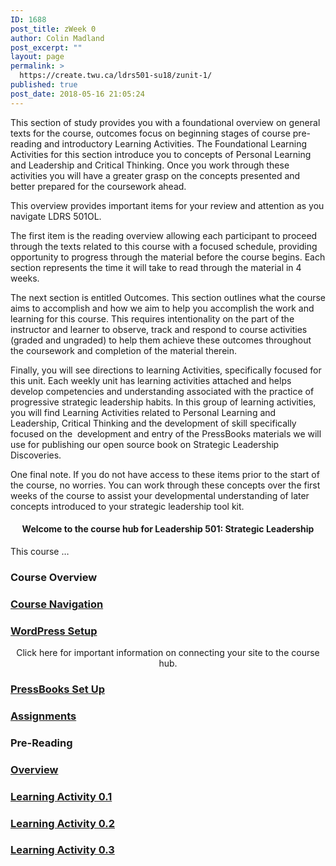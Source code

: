```yaml
---
ID: 1688
post_title: zWeek 0
author: Colin Madland
post_excerpt: ""
layout: page
permalink: >
  https://create.twu.ca/ldrs501-su18/zunit-1/
published: true
post_date: 2018-05-16 21:05:24
---
```

This section of study provides you with a foundational overview on general texts for the course, outcomes focus on beginning stages of course pre-reading and introductory Learning Activities. The Foundational Learning Activities for this section introduce you to concepts of Personal Learning and Leadership and Critical Thinking. Once you work through these activities you will have a greater grasp on the concepts presented and better prepared for the coursework ahead.

This overview provides important items for your review and attention as you navigate LDRS 501OL.

The first item is the reading overview allowing each participant to proceed through the texts related to this course with a focused schedule, providing opportunity to progress through the material before the course begins. Each section represents the time it will take to read through the material in 4 weeks.

The next section is entitled Outcomes. This section outlines what the course aims to accomplish and how we aim to help you accomplish the work and learning for this course. This requires intentionality on the part of the instructor and learner to observe, track and respond to course activities (graded and ungraded) to help them achieve these outcomes throughout the coursework and completion of the material therein.

Finally, you will see directions to learning Activities, specifically focused for this unit. Each weekly unit has learning activities attached and helps develop competencies and understanding associated with the practice of progressive strategic leadership habits. In this group of learning activities, you will find Learning Activities related to Personal Learning and Leadership, Critical Thinking and the development of skill specifically focused on the  development and entry of the PressBooks materials we will use for publishing our open source book on Strategic Leadership Discoveries.

One final note. If you do not have access to these items prior to the start of the course, no worries. You can work through these concepts over the first weeks of the course to assist your developmental understanding of later concepts introduced to your strategic leadership tool kit.

<!--themify_builder_static-->
<h4 style="text-align: center">Welcome to the course hub for Leadership 501: Strategic Leadership</h4>
This course &#8230;
<h3>Course Overview</h3>
<a href="https://create.twu.ca/ldrs501-su18/navigating-a-connected-course/">

</a>
<h3><a href="https://create.twu.ca/ldrs501-su18/navigating-a-connected-course/">Course Navigation</a></h3>
<a href="https://create.twu.ca/ldrs501-su18/wordpress-settings/">

</a>
<h3><a href="https://create.twu.ca/ldrs501-su18/wordpress-settings/">WordPress Setup</a></h3>
<p style="text-align: center">Click here for important information on connecting your site to the course hub.</p>
 <a href="https://create.twu.ca/ldrs501-su18/accessing-pressbooks">

</a>
<h3><a href="https://create.twu.ca/ldrs501-su18/accessing-pressbooks">PressBooks Set Up</a></h3>
<a href="https://create.twu.ca/ldrs501-su18/course-assignments/">

</a>
<h3><a href="https://create.twu.ca/ldrs501-su18/course-assignments/">Assignments</a></h3>
<h3>Pre-Reading</h3>
<a href="https://create.twu.ca/ldrs501-su18/week-0/">

</a>
<h3><a href="https://create.twu.ca/ldrs501-su18/week-0/">Overview</a></h3>
<a href="https://create.twu.ca/ldrs501-su18/activity-0-1/">

</a>
<h3><a href="https://create.twu.ca/ldrs501-su18/activity-0-1/">Learning Activity 0.1</a></h3>
<a href="https://create.twu.ca/ldrs501-su18/activity-0-2">

</a>
<h3><a href="https://create.twu.ca/ldrs501-su18/activity-0-2">Learning Activity 0.2</a></h3>
<a href="https://create.twu.ca/ldrs501-su18/activity-0-2">

</a>
<h3><a href="https://create.twu.ca/ldrs501-su18/activity-0-2">Learning Activity 0.3</a></h3>
<!--/themify_builder_static-->